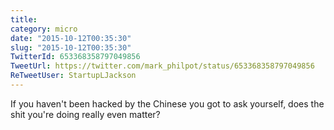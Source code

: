 ```yaml
---
title: 
category: micro
date: "2015-10-12T00:35:30"
slug: "2015-10-12T00:35:30"
TwitterId: 653368358797049856
TweetUrl: https://twitter.com/mark_philpot/status/653368358797049856
ReTweetUser: StartupLJackson
---
```


<i class="fa fa-retweet" aria-hidden="true"></i> If you haven't been hacked by the Chinese you got to ask yourself, does the shit you're doing really even matter?